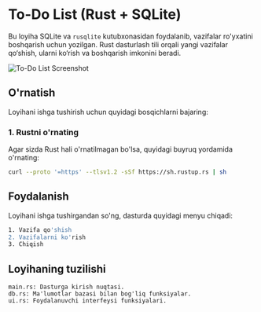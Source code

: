 # To-Do List (Rust + SQLite)

Bu loyiha SQLite va `rusqlite` kutubxonasidan foydalanib, vazifalar ro'yxatini boshqarish uchun yozilgan. Rust dasturlash tili orqali yangi vazifalar qo‘shish, ularni ko‘rish va boshqarish imkonini beradi.

![To-Do List Screenshot](rustSQL.png)

## O'rnatish

Loyihani ishga tushirish uchun quyidagi bosqichlarni bajaring:

### 1. Rustni o'rnating
Agar sizda Rust hali o'rnatilmagan bo'lsa, quyidagi buyruq yordamida o'rnating:

```bash
curl --proto '=https' --tlsv1.2 -sSf https://sh.rustup.rs | sh
```
## Foydalanish
Loyihani ishga tushirgandan so'ng, dasturda quyidagi menyu chiqadi:
```bash
1. Vazifa qo'shish
2. Vazifalarni ko'rish
3. Chiqish
```
## Loyihaning tuzilishi
```
main.rs: Dasturga kirish nuqtasi.
db.rs: Ma'lumotlar bazasi bilan bog'liq funksiyalar.
ui.rs: Foydalanuvchi interfeysi funksiyalari.
```
